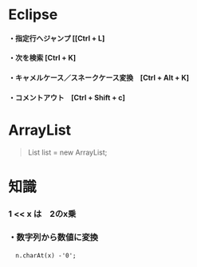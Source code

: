 # Eclipse

#### ・指定行へジャンプ [[Ctrl + L]  
#### ・次を検索         [Ctrl + K]  
#### ・キャメルケース／スネークケース変換　[Ctrl + Alt + K]  
#### ・コメントアウト　[Ctrl + Shift + c]  

# ArrayList  
>  List<String> list = new ArrayList<String>;  
  

# 知識    
### 1 << x は　2のx乗  

### ・数字列から数値に変換  
      n.charAt(x) -'0';  　　
